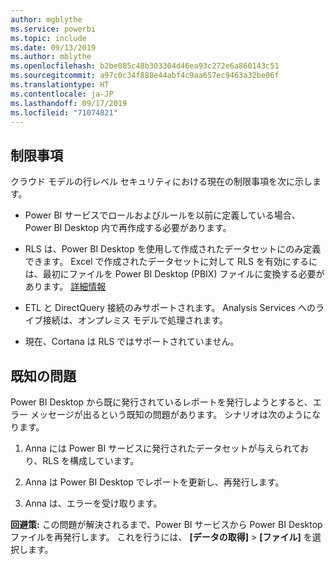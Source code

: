 ```yaml
---
author: mgblythe
ms.service: powerbi
ms.topic: include
ms.date: 09/13/2019
ms.author: mblythe
ms.openlocfilehash: b2be085c48b303304d46ea93c272e6a860143c51
ms.sourcegitcommit: a97c0c34f888e44abf4c9aa657ec9463a32be06f
ms.translationtype: HT
ms.contentlocale: ja-JP
ms.lasthandoff: 09/17/2019
ms.locfileid: "71074821"
---
```

## <a name="limitations"></a>制限事項

クラウド モデルの行レベル セキュリティにおける現在の制限事項を次に示します。

* Power BI サービスでロールおよびルールを以前に定義している場合、Power BI Desktop 内で再作成する必要があります。

* RLS は、Power BI Desktop を使用して作成されたデータセットにのみ定義できます。 Excel で作成されたデータセットに対して RLS を有効にするには、最初にファイルを Power BI Desktop (PBIX) ファイルに変換する必要があります。 [詳細情報](../desktop-import-excel-workbooks.md)

* ETL と DirectQuery 接続のみサポートされます。 Analysis Services へのライブ接続は、オンプレミス モデルで処理されます。

* 現在、Cortana は RLS ではサポートされていません。

## <a name="known-issues"></a>既知の問題

Power BI Desktop から既に発行されているレポートを発行しようとすると、エラー メッセージが出るという既知の問題があります。 シナリオは次のようになります。

1. Anna には Power BI サービスに発行されたデータセットが与えられており、RLS を構成しています。

1. Anna は Power BI Desktop でレポートを更新し、再発行します。

1. Anna は、エラーを受け取ります。

**回避策:** この問題が解決されるまで、Power BI サービスから Power BI Desktop ファイルを再発行します。 これを行うには、 **[データの取得]**  >  **[ファイル]** を選択します。
